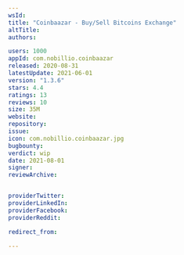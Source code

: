 ```yaml
---
wsId: 
title: "Coinbaazar - Buy/Sell Bitcoins Exchange"
altTitle: 
authors:

users: 1000
appId: com.nobillio.coinbaazar
released: 2020-08-31
latestUpdate: 2021-06-01
version: "1.3.6"
stars: 4.4
ratings: 13
reviews: 10
size: 35M
website: 
repository: 
issue: 
icon: com.nobillio.coinbaazar.jpg
bugbounty: 
verdict: wip
date: 2021-08-01
signer: 
reviewArchive:


providerTwitter: 
providerLinkedIn: 
providerFacebook: 
providerReddit: 

redirect_from:

---
```



